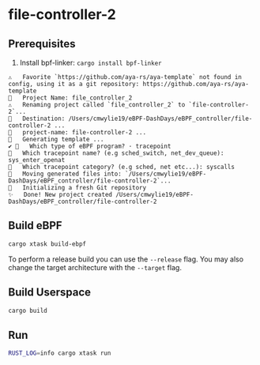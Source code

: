 # file-controller-2

## Prerequisites

1. Install bpf-linker: `cargo install bpf-linker`
```
⚠️   Favorite `https://github.com/aya-rs/aya-template` not found in config, using it as a git repository: https://github.com/aya-rs/aya-template
🤷   Project Name: file_controller_2
⚠️   Renaming project called `file_controller_2` to `file-controller-2`...
🔧   Destination: /Users/cmwylie19/eBPF-DashDays/eBPF_controller/file-controller-2 ...
🔧   project-name: file-controller-2 ...
🔧   Generating template ...
✔ 🤷   Which type of eBPF program? · tracepoint
🤷   Which tracepoint name? (e.g sched_switch, net_dev_queue): sys_enter_openat
🤷   Which tracepoint category? (e.g sched, net etc...): syscalls
🔧   Moving generated files into: `/Users/cmwylie19/eBPF-DashDays/eBPF_controller/file-controller-2`...
🔧   Initializing a fresh Git repository
✨   Done! New project created /Users/cmwylie19/eBPF-DashDays/eBPF_controller/file-controller-2
```

## Build eBPF

```bash
cargo xtask build-ebpf
```

To perform a release build you can use the `--release` flag.
You may also change the target architecture with the `--target` flag.

## Build Userspace

```bash
cargo build
```

## Run

```bash
RUST_LOG=info cargo xtask run
```
